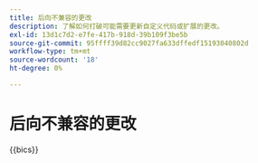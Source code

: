 ```yaml
---
title: 后向不兼容的更改
description: 了解如何打破可能需要更新自定义代码或扩展的更改。
exl-id: 13d1c7d2-e7fe-417b-918d-39b109f3be5b
source-git-commit: 95ffff39d82cc9027fa633dffedf15193040802d
workflow-type: tm+mt
source-wordcount: '18'
ht-degree: 0%

---
```


# 后向不兼容的更改

{{bics}}
